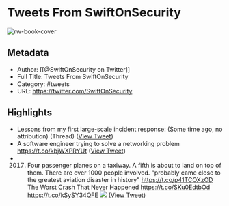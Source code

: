 # Tweets From SwiftOnSecurity

![rw-book-cover](https://pbs.twimg.com/profile_images/1794770451324911616/7ESUnTqj.jpg)

## Metadata
- Author: [[@SwiftOnSecurity on Twitter]]
- Full Title: Tweets From SwiftOnSecurity
- Category: #tweets
- URL: https://twitter.com/SwiftOnSecurity

## Highlights
- Lessons from my first large-scale incident response:
  (Some time ago, no attribution)
  (Thread) ([View Tweet](https://twitter.com/SwiftOnSecurity/status/1226672245705232384))
- A software engineer trying to solve a networking problem https://t.co/kbjWXPRYUt ([View Tweet](https://twitter.com/SwiftOnSecurity/status/1391437322152026119))
- 2017. Four passenger planes on a taxiway.
  A fifth is about to land on top of them. There are over 1000 people involved. 
  "probably came close to the greatest aviation disaster in history"
  https://t.co/p41TCOXzOD
  The Worst Crash That Never Happened
  https://t.co/SKu0EdtbOd https://t.co/kSySY34QFE
  ![](https://pbs.twimg.com/media/Fv9pHBpXoAQBT0n.jpg) ([View Tweet](https://twitter.com/SwiftOnSecurity/status/1657158759804805125))
